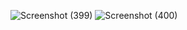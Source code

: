 ![Screenshot (399)](https://github.com/Idontnol/tax-calculator/assets/127504248/47bd8eec-21c4-45ce-a70f-70945e6e5bb6)
![Screenshot (400)](https://github.com/Idontnol/tax-calculator/assets/127504248/21b4bb50-9fba-4746-94f9-d58841980b9d)

